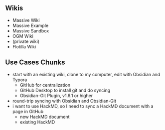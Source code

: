 ## Wikis
- Massive Wiki
- Massive Example
- Massive Sandbox
- OGM Wiki
- (private wiki)
- Flotilla Wiki

## Use Cases Chunks

- start with an existing wiki, clone to my computer, edit with Obsidian and Typora
	- GitHub for centralization
	- GitHub Desktop to install git and do syncing
	- Obsidian-Git Plugin, v1.6.1 or higher
- round-trip syncing with Obsidian and Obsidian-Git
- i want to use HackMD, so I need to sync a HackMD document with a page in GitHub
	- new HackMD document
	- existing HackMD 

